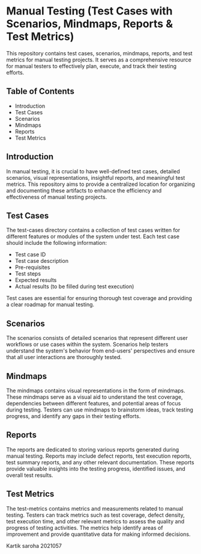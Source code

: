 
# Manual Testing (Test Cases with Scenarios, Mindmaps, Reports & Test Metrics)

This repository contains test cases, scenarios, mindmaps, reports, and test metrics for manual testing projects. It serves as a comprehensive resource for manual testers to effectively plan, execute, and track their testing efforts.


## Table of Contents

- Introduction
- Test Cases
- Scenarios
- Mindmaps
- Reports
- Test Metrics
  
## Introduction
In manual testing, it is crucial to have well-defined test cases, detailed scenarios, visual representations, insightful reports, and meaningful test metrics. This repository aims to provide a centralized location for organizing and documenting these artifacts to enhance the efficiency and effectiveness of manual testing projects.
## Test Cases
The test-cases directory contains a collection of test cases written for different features or modules of the system under test. Each test case should include the following information:

- Test case ID
- Test case description
- Pre-requisites
- Test steps
- Expected results
- Actual results (to be filled during test execution)

Test cases are essential for ensuring thorough test coverage and providing a clear roadmap for manual testing.
## Scenarios
The scenarios consists of detailed scenarios that represent different user workflows or use cases within the system. Scenarios help testers understand the system's behavior from end-users' perspectives and ensure that all user interactions are thoroughly tested.
## Mindmaps
The mindmaps contains visual representations in the form of mindmaps. These mindmaps serve as a visual aid to understand the test coverage, dependencies between different features, and potential areas of focus during testing. Testers can use mindmaps to brainstorm ideas, track testing progress, and identify any gaps in their testing efforts.
## Reports
The reports are dedicated to storing various reports generated during manual testing. Reports may include defect reports, test execution reports, test summary reports, and any other relevant documentation. These reports provide valuable insights into the testing progress, identified issues, and overall test results.
## Test Metrics
The test-metrics contains metrics and measurements related to manual testing. Testers can track metrics such as test coverage, defect density, test execution time, and other relevant metrics to assess the quality and progress of testing activities. The metrics help identify areas of improvement and provide quantitative data for making informed decisions.

Kartik saroha 
2021057
